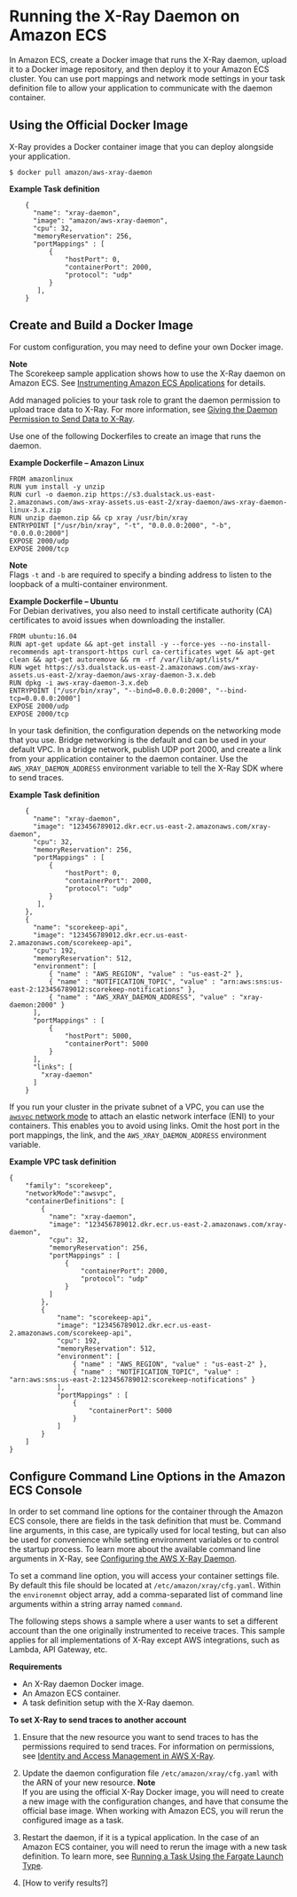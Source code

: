 # Running the X\-Ray Daemon on Amazon ECS<a name="xray-daemon-ecs"></a>

In Amazon ECS, create a Docker image that runs the X\-Ray daemon, upload it to a Docker image repository, and then deploy it to your Amazon ECS cluster\. You can use port mappings and network mode settings in your task definition file to allow your application to communicate with the daemon container\.

## Using the Official Docker Image<a name="xray-daemon-ecs-image"></a>

X\-Ray provides a Docker container image that you can deploy alongside your application\.

```
$ docker pull amazon/aws-xray-daemon
```

**Example Task definition**  

```
    {
      "name": "xray-daemon",
      "image": "amazon/aws-xray-daemon",
      "cpu": 32,
      "memoryReservation": 256,
      "portMappings" : [
          {
              "hostPort": 0,
              "containerPort": 2000,
              "protocol": "udp"
          }
       ],
    }
```

## Create and Build a Docker Image<a name="xray-daemon-ecs-build"></a>

For custom configuration, you may need to define your own Docker image\.

**Note**  
The Scorekeep sample application shows how to use the X\-Ray daemon on Amazon ECS\. See [Instrumenting Amazon ECS Applications](scorekeep-ecs.md) for details\.

Add managed policies to your task role to grant the daemon permission to upload trace data to X\-Ray\. For more information, see [Giving the Daemon Permission to Send Data to X\-Ray](xray-daemon.md#xray-daemon-permissions)\.

Use one of the following Dockerfiles to create an image that runs the daemon\.

**Example Dockerfile – Amazon Linux**  

```
FROM amazonlinux
RUN yum install -y unzip
RUN curl -o daemon.zip https://s3.dualstack.us-east-2.amazonaws.com/aws-xray-assets.us-east-2/xray-daemon/aws-xray-daemon-linux-3.x.zip
RUN unzip daemon.zip && cp xray /usr/bin/xray
ENTRYPOINT ["/usr/bin/xray", "-t", "0.0.0.0:2000", "-b", "0.0.0.0:2000"]
EXPOSE 2000/udp
EXPOSE 2000/tcp
```

**Note**  
Flags `-t` and `-b` are required to specify a binding address to listen to the loopback of a multi\-container environment\.

**Example Dockerfile – Ubuntu**  
For Debian derivatives, you also need to install certificate authority \(CA\) certificates to avoid issues when downloading the installer\.  

```
FROM ubuntu:16.04
RUN apt-get update && apt-get install -y --force-yes --no-install-recommends apt-transport-https curl ca-certificates wget && apt-get clean && apt-get autoremove && rm -rf /var/lib/apt/lists/*
RUN wget https://s3.dualstack.us-east-2.amazonaws.com/aws-xray-assets.us-east-2/xray-daemon/aws-xray-daemon-3.x.deb
RUN dpkg -i aws-xray-daemon-3.x.deb
ENTRYPOINT ["/usr/bin/xray", "--bind=0.0.0.0:2000", "--bind-tcp=0.0.0.0:2000"]
EXPOSE 2000/udp
EXPOSE 2000/tcp
```

In your task definition, the configuration depends on the networking mode that you use\. Bridge networking is the default and can be used in your default VPC\. In a bridge network, publish UDP port 2000, and create a link from your application container to the daemon container\. Use the `AWS_XRAY_DAEMON_ADDRESS` environment variable to tell the X\-Ray SDK where to send traces\.

**Example Task definition**  

```
    {
      "name": "xray-daemon",
      "image": "123456789012.dkr.ecr.us-east-2.amazonaws.com/xray-daemon",
      "cpu": 32,
      "memoryReservation": 256,
      "portMappings" : [
          {
              "hostPort": 0,
              "containerPort": 2000,
              "protocol": "udp"
          }
       ],
    },
    {
      "name": "scorekeep-api",
      "image": "123456789012.dkr.ecr.us-east-2.amazonaws.com/scorekeep-api",
      "cpu": 192,
      "memoryReservation": 512,
      "environment": [
          { "name" : "AWS_REGION", "value" : "us-east-2" },
          { "name" : "NOTIFICATION_TOPIC", "value" : "arn:aws:sns:us-east-2:123456789012:scorekeep-notifications" },
          { "name" : "AWS_XRAY_DAEMON_ADDRESS", "value" : "xray-daemon:2000" }
      ],
      "portMappings" : [
          {
              "hostPort": 5000,
              "containerPort": 5000
          }
      ],
      "links": [
        "xray-daemon"
      ]
    }
```

If you run your cluster in the private subnet of a VPC, you can use the [`awsvpc` network mode](https://docs.aws.amazon.com/AmazonECS/latest/developerguide/task-networking.html) to attach an elastic network interface \(ENI\) to your containers\. This enables you to avoid using links\. Omit the host port in the port mappings, the link, and the `AWS_XRAY_DAEMON_ADDRESS` environment variable\.

**Example VPC task definition**  

```
{
    "family": "scorekeep",
    "networkMode":"awsvpc",
    "containerDefinitions": [
        {
          "name": "xray-daemon",
          "image": "123456789012.dkr.ecr.us-east-2.amazonaws.com/xray-daemon",
          "cpu": 32,
          "memoryReservation": 256,
          "portMappings" : [
              {
                  "containerPort": 2000,
                  "protocol": "udp"
              }
          ]
        },
        {
            "name": "scorekeep-api",
            "image": "123456789012.dkr.ecr.us-east-2.amazonaws.com/scorekeep-api",
            "cpu": 192,
            "memoryReservation": 512,
            "environment": [
                { "name" : "AWS_REGION", "value" : "us-east-2" },
                { "name" : "NOTIFICATION_TOPIC", "value" : "arn:aws:sns:us-east-2:123456789012:scorekeep-notifications" }
            ],
            "portMappings" : [
                {
                    "containerPort": 5000
                }
            ]
        }
    ]
}
```

## Configure Command Line Options in the Amazon ECS Console<a name="xray-daemon-ecs-cmdline"></a>

In order to set command line options for the container through the Amazon ECS console, there are fields in the task definition that must be\. Command line arguments, in this case, are typically used for local testing, but can also be used for convenience while setting environment variables or to control the startup process\. To learn more about the available command line arguments in X\-Ray, see [Configuring the AWS X\-Ray Daemon](xray-daemon-configuration.md)\.

To set a command line option, you will access your container settings file\. By default this file should be located at `/etc/amazon/xray/cfg.yaml`\. Within the `environemnt` object array, add a comma\-separated list of command line arguments within a string array named `command`\.

The following steps shows a sample where a user wants to set a different account than the one originally instrumented to receive traces\. This sample applies for all implementations of X\-Ray except AWS integrations, such as Lambda, API Gateway, etc\. 

**Requirements**
+ An X\-Ray daemon Docker image\.
+ An Amazon ECS container\.
+ A task definition setup with the X\-Ray daemon\.

**To set X\-Ray to send traces to another account**

1. Ensure that the new resource you want to send traces to has the permissions required to send traces\. For information on permissions, see [Identity and Access Management in AWS X\-Ray](xray-permissions.md)\. 

1. Update the daemon configuration file `/etc/amazon/xray/cfg.yaml` with the ARN of your new resource\.
**Note**  
If you are using the official X\-Ray Docker image, you will need to create a new image with the configuration changes, and have that consume the official base image\. When working with Amazon ECS, you will rerun the configured image as a task\.

1. Restart the daemon, if it is a typical application\. In the case of an Amazon ECS container, you will need to rerun the image with a new task definition\. To learn more, see [Running a Task Using the Fargate Launch Type](         https://docs.aws.amazon.com/AmazonECS/latest/userguide/ecs_run_task_fargate.html)\. 

1. \[How to verify results?\]